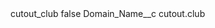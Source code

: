 <?xml version="1.0" encoding="UTF-8"?>
<CustomMetadata xmlns="http://soap.sforce.com/2006/04/metadata" xmlns:xsi="http://www.w3.org/2001/XMLSchema-instance" xmlns:xsd="http://www.w3.org/2001/XMLSchema">
    <label>cutout_club</label>
    <protected>false</protected>
    <values>
        <field>Domain_Name__c</field>
        <value xsi:type="xsd:string">cutout.club</value>
    </values>
</CustomMetadata>
